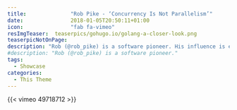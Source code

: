 ```yaml
---
title:              "Rob Pike - ‘Concurrency Is Not Parallelism’"
date:               2018-01-05T20:50:11+01:00
icon:               "fab fa-vimeo"
resImgTeaser:  teaserpics/gohugo.io/golang-a-closer-look.png
teaserpicNotOnPage:
description: "Rob (@rob_pike) is a software pioneer. His influence is everywhere: Unix, Plan 9 OS, The Unix Programming Environment book, UTF-8, and most recently the Go programming language."
#description: "Rob (@rob_pike) is a software pioneer."
tags:
  - Showcase
categories:
  - This Theme
---
```



{{< vimeo 49718712 >}}
